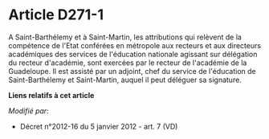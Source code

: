 # Article D271-1

A Saint-Barthélemy et à Saint-Martin, les attributions qui relèvent de la compétence de l'Etat conférées en métropole aux
recteurs et aux directeurs académiques des services de l'éducation nationale agissant sur délégation du recteur d'académie,
sont exercées par le recteur de l'académie de la Guadeloupe. Il est assisté par un adjoint, chef du service de l'éducation de
Saint-Barthélemy et Saint-Martin, auquel il peut déléguer sa signature.

**Liens relatifs à cet article**

_Modifié par_:

  - Décret n°2012-16 du 5 janvier 2012 - art. 7 (VD)
